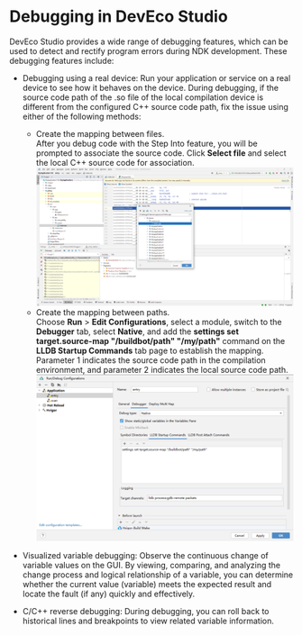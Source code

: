 # Debugging in DevEco Studio


DevEco Studio provides a wide range of debugging features, which can be used to detect and rectify program errors during NDK development. These debugging features include:


- Debugging using a real device: Run your application or service on a real device to see how it behaves on the device.
  During debugging, if the source code path of the .so file of the local compilation device is different from the configured C++ source code path, fix the issue using either of the following methods:

  - Create the mapping between files.<br>After you debug code with the Step Into feature, you will be prompted to associate the source code. Click **Select file** and select the local C++ source code for association.
     ![en-us_image_0000001765701489](figures/en-us_image_0000001765701489.png)
  - Create the mapping between paths.<br>Choose **Run** > **Edit Configurations**, select a module, switch to the **Debugger** tab, select **Native**, and add the **settings set target.source-map "/buildbot/path" "/my/path"** command on the **LLDB Startup Commands** tab page to establish the mapping. Parameter 1 indicates the source code path in the compilation environment, and parameter 2 indicates the local source code path.
     ![en-us_image_0000001717778178](figures/en-us_image_0000001717778178.png)

- Visualized variable debugging: Observe the continuous change of variable values on the GUI. By viewing, comparing, and analyzing the change process and logical relationship of a variable, you can determine whether the current value (variable) meets the expected result and locate the fault (if any) quickly and effectively.

- C/C++ reverse debugging: During debugging, you can roll back to historical lines and breakpoints to view related variable information.
